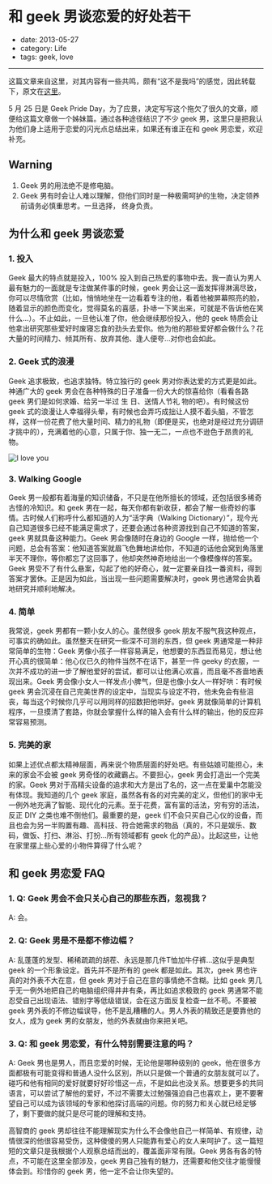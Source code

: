 # 和 geek 男谈恋爱的好处若干

- date: 2013-05-27
- category: Life
- tags: geek, love

----

这篇文章来自这里，对其内容有一些共鸣，颇有“这不是我吗”的感觉，因此转载下，原文在[这里][1]。

5 月 25 日是 Geek Pride Day，为了应景，决定写写这个拖欠了很久的文章，顺便给这篇文章做一个姊妹篇。通过各种途径结识了不少 geek 男，这里只是把我认为他们身上适用于恋爱的闪光点总结出来，如果还有谁正在和 geek 男恋爱，欢迎补充。

## Warning

1.  Geek 男的用法绝不是修电脑。
2.  Geek 男有时会让人难以理解，但他们同时是一种极需呵护的生物，决定领养前请务必慎重思考。一旦选择， 终身负责。

## 为什么和 geek 男谈恋爱

### 1. 投入

Geek 最大的特点就是投入，100% 投入到自己热爱的事物中去。我一直认为男人最有魅力的一面就是专注做某件事的时候，geek 男会让这一面发挥得淋漓尽致，你可以尽情欣赏（比如，悄悄地坐在一边看着专注的他，看着他被屏幕照亮的脸，随着显示的颜色而变化，觉得莫名的喜感，扑哧一下笑出来，可就是不告诉他在笑什么…）。不止如此，一旦他认准了你，他会继续那份投入，他的 geek 特质会让他拿出研究那些爱好时废寝忘食的劲头去爱你。他为他的那些爱好都会做什么？花大量的时间精力、倾其所有、放弃其他、逢人便夸…对你也会如此。

### 2. Geek 式的浪漫

Geek 追求极致，也追求独特。特立独行的 geek 男对你表达爱的方式更是如此。神通广大的 geek 男会在各种特殊的日子准备一份大大的惊喜给你（看看各路 geek 男们是如何求婚、给另一半过 生 日、送情人节礼 物的吧）。有时候这份 geek 式的浪漫让人幸福得头晕，有时候也会弄巧成拙让人摸不着头脑，不管怎样，这样一份花费了他大量时间、精力的礼物（即便是买，也绝对是经过充分调研才挑中的），充满着他的心意，只属于你、独一无二，一点也不逊色于昂贵的礼物。

![I love you][2]

### 3. Walking Google

Geek 男一般都有着海量的知识储备，不只是在他所擅长的领域，还包括很多稀奇古怪的冷知识。和 geek 男在一起，每天你都有新收获，都会了解一些奇妙的事情。古时候人们称呼什么都知道的人为“活字典（Walking Dictionary）”，现今光自己知道很多已经不能满足需求了，还要会通过各种资源找到自己不知道的答案，geek 男就具备这种能力。Geek 男会像随时在身边的 Google 一样，抛给他一个问题，总会有答案：他知道答案就眉飞色舞地讲给你，不知道的话他会窝到角落里半天不理你，等你都忘了这回事了，他却突然神奇地给出一个像模像样的答案。Geek 男受不了有什么悬案，勾起了他的好奇心，就一定要亲自找一番资料，得到答案才罢休。正是因为如此，当出现一些问题需要解决时，geek 男也通常会执着地研究并顺利地解决。

### 4. 简单

我常说，geek 男都有一颗小女人的心。虽然很多 geek 朋友不服气我这种观点，可事实的确如此。虽然整天在研究一些深不可测的东西，但 geek 男通常是一种非常简单的生物：Geek 男像小孩子一样容易满足，他想要的东西显而易见，想让他开心真的很简单：他心仪已久的物件当然不在话下，甚至一件 geeky 的衣服，一次并不成功的进一步了解他爱好的尝试，都可以让他满心欢喜，而且毫不吝啬地表现出来。Geek 男会像小女人一样发点小脾气，但是也像小女人一样好哄：有时候 geek 男会沉浸在自己完美世界的设定中，当现实与设定不符，他未免会有些沮丧，每当这个时候你几乎可以用同样的招数把他哄好。geek 男就像简单的计算机程序，一旦摸清了套路，你就会掌握什么样的输入会有什么样的输出，他的反应非常容易预测。

### 5. 完美的家

如果上述优点都太精神层面，再来说个物质层面的好处吧。有些姑娘可能担心，未来的家会不会被 geek 男奇怪的收藏霸占。不要担心，geek 男会打造出一个完美的家。Geek 男对于高精尖设备的追求和大方是出了名的，这一点在爱巢中怎能没有体现。我知道的几个 geek 家庭，虽然各有各的对完美的定义，但他们的家中无一例外地充满了智能、现代化的元素。至于花费，富有富的活法，穷有穷的活法，反正 DIY 之类也难不倒他们。最重要的是，geek 们不会只买自己心仪的设备，而且也会为另一半购置有趣、高科技、符合她需求的物品（真的，不只是娱乐、数码，做饭、打扫、淋浴、打扮…所有领域都有 geek 化的产品）。比起这些，让他在家里摆上些心爱的小物件算得了什么呢？

## 和 geek 男恋爱 FAQ

### 1. Q: Geek 男会不会只关心自己的那些东西，忽视我？

A: 会。

### 2. Q: Geek 男是不是都不修边幅？

A: 乱蓬蓬的发型、稀稀疏疏的胡茬、永远是那几件T恤加牛仔裤…这似乎是典型 geek 的一个形象设定。首先并不是所有的 geek 都是如此。其次，geek 男也许真的对外表不大在意，但 geek 男对于自己在意的事情绝不含糊。比如 geek 男几乎无一例外地把自己的电脑组织得井井有条，再比如追求极致的 geek 男通常不能忍受自己出现语法、错别字等低级错误，会在这方面反复检查一丝不苟。不要被 geek 男外表的不修边幅误导，他不是乱糟糟的人。男人外表的精致还是要靠他的女人，成为 geek 男的女朋友，他的外表就由你来把关吧。

### 3. Q: 和 geek 男恋爱，有什么特别需要注意的吗？

A: Geek 男也是男人，而且恋爱的时候，无论他是哪种级别的 geek，他在很多方面都极有可能变得和普通人没什么区别，所以只是做一个普通的女朋友就可以了。碰巧和他有相同的爱好就要好好珍惜这一点，不是如此也没关系。想要更多的共同语言，可以尝试了解他的爱好，不过不需要太过勉强强迫自己也喜欢上，更不要奢望自己可以成为该领域的专家和他探讨高端的问题。你的努力和关心就已经足够了，剩下要做的就只是尽可能的理解和支持。

高智商的 geek 男却往往不能理解现实为什么不会像他自己一样简单、有规律，动情很深的他很容易受伤，这种傻傻的男人只能靠有爱心的女人来呵护了。这一篇短短的文章只是我根据个人观察总结而出的，覆盖面非常有限。Geek 男各有各的特点，不可能在这里全部涉及，geek 男自己独有的魅力，还需要和他交往才能慢慢体会到。珍惜你的 geek 男，他一定不会让你失望的。




[1]: http://localhost-8080.com/2013/05/reasons-to-date-a-geek-boy/
[2]: http://pic.yupoo.com/i404/CT4fN4pI/716Kq.png